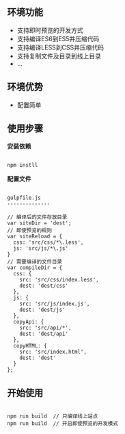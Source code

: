 ## 环境功能

* 支持即时预览的开发方式
* 支持编译ES6到ES5并压缩代码
* 支持编译LESS到CSS并压缩代码
* 支持复制文件及目录到线上目录
* ...

## 环境优势

* 配置简单

## 使用步骤

**安装依赖**

```

npm instll

```

**配置文件**

```

gulpfile.js
--------------

// 编译后的文件存放目录
var siteDir = 'dest';
// 即使预览的规则
var siteReload = {
  css: 'src/css/*\.less',
  js: 'src/js/*\.js'
}
// 需要编译的文件目录
var compileDir = {
  css: {
    src: 'src/css/index.less',
    dest: 'dest/css'
  },
  js: {
    src: 'src/js/index.js',
    dest: 'dest/js'
  },
  copyApi: {
    src: 'src/api/*',
    dest: 'dest/api'
  },
  copyHTML: {
    src: 'src/index.html',
    dest: 'dest'
  }
};

```

## 开始使用

```

npm run build  // 只编译线上站点
npm run build  // 开启即使预览的开发模式

```